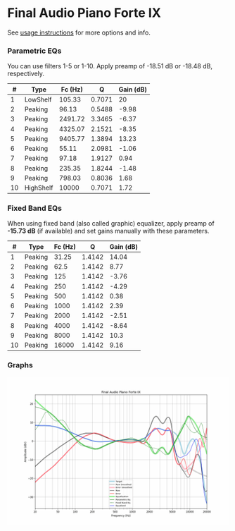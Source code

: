 # Final Audio Piano Forte IX
See [usage instructions](https://github.com/jaakkopasanen/AutoEq#usage) for more options and info.

### Parametric EQs
You can use filters 1-5 or 1-10. Apply preamp of -18.51 dB or -18.48 dB, respectively.

|   # | Type      |   Fc (Hz) |      Q |   Gain (dB) |
|-----|-----------|-----------|--------|-------------|
|   1 | LowShelf  |    105.33 | 0.7071 |       20    |
|   2 | Peaking   |     96.13 | 0.5488 |       -9.98 |
|   3 | Peaking   |   2491.72 | 3.3465 |       -6.37 |
|   4 | Peaking   |   4325.07 | 2.1521 |       -8.35 |
|   5 | Peaking   |   9405.77 | 1.3894 |       13.23 |
|   6 | Peaking   |     55.11 | 2.0981 |       -1.06 |
|   7 | Peaking   |     97.18 | 1.9127 |        0.94 |
|   8 | Peaking   |    235.35 | 1.8244 |       -1.48 |
|   9 | Peaking   |    798.03 | 0.8036 |        1.68 |
|  10 | HighShelf |  10000    | 0.7071 |        1.72 |

### Fixed Band EQs
When using fixed band (also called graphic) equalizer, apply preamp of **-15.73 dB** (if available) and set gains manually with these parameters.

|   # | Type    |   Fc (Hz) |      Q |   Gain (dB) |
|-----|---------|-----------|--------|-------------|
|   1 | Peaking |     31.25 | 1.4142 |       14.04 |
|   2 | Peaking |     62.5  | 1.4142 |        8.77 |
|   3 | Peaking |    125    | 1.4142 |       -3.76 |
|   4 | Peaking |    250    | 1.4142 |       -4.29 |
|   5 | Peaking |    500    | 1.4142 |        0.38 |
|   6 | Peaking |   1000    | 1.4142 |        2.39 |
|   7 | Peaking |   2000    | 1.4142 |       -2.51 |
|   8 | Peaking |   4000    | 1.4142 |       -8.64 |
|   9 | Peaking |   8000    | 1.4142 |       10.3  |
|  10 | Peaking |  16000    | 1.4142 |        9.16 |

### Graphs
![](./Final%20Audio%20Piano%20Forte%20IX.png)
